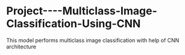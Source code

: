 # Project----Multiclass-Image-Classification-Using-CNN
This model performs multiclass image classification with help of CNN architecture
